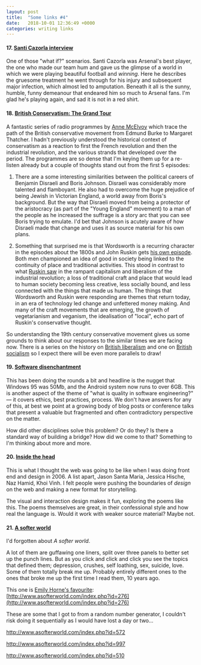 ```yaml
---
layout: post
title:  "Some links #4"
date:   2018-10-01 12:36:49 +0000
categories: writing links
---
```


#### 17. [Santi Cazorla interview][17]

One of those "what if?" scenarios. Santi Cazorla was Arsenal's best player, the one who made our team hum and gave us the glimpse of a world in which we were playing beautiful football and _winning_. Here he describes the gruesome treatment he went through for his injury and subsequent major infection, which almost led to amputation. Beneath it all is the sunny, humble, funny demeanour that endeared him so much to Arsenal fans. I'm glad he's playing again, and sad it is not in a red shirt.

#### 18. [British Conservatism: The Grand Tour][18]

A fantastic series of radio programmes by [Anne McElvoy](https://twitter.com/annemcelvoy) which trace the path of the British conservative movement from Edmund Burke to Margaret Thatcher. I hadn't previously understood the historical context of conservatism as a reaction to first the French revolution and then the industrial revolution, and the various strands that developed over the period. The programmes are so dense that I'm keying them up for a re-listen already but a couple of thoughts stand out from the first 5 episodes:

1. There are a some interesting similarities between the political careers of Benjamin Disraeli and Boris Johnson. Disraeli was considerably more talented and flamboyant. He also had to overcome the huge prejudice of being Jewish in Victorian England, a world away from Boris's background. But the way that Disraeli moved from being a protector of the aristocracy (as part of the "Young England" movement) to a man of the people as he increased the suffrage is a story arc that you can see Boris trying to emulate. I'd bet that Johnson is acutely aware of how Disraeli made that change and uses it as source material for his own plans. 
   
2. Something that surprised me is that Wordsworth is a recurring character in the episodes about the 1800s and John Ruskin gets [his own episode](https://www.bbc.co.uk/radio/play/b039d4bl). Both men championed an idea of good in society being linked to the continuity of place and traditional activities. This stood in contrast to what [Ruskin saw](http://www.victorianweb.org/authors/ruskin/traffic.html) in the rampant capitalism and liberalism of the industrial revolution; a loss of traditional craft and place that would lead to human society becoming less creative, less socially bound, and less connected with the things that made us human. The things that Wordsworth and Ruskin were responding are themes that return today, in an era of technology led change and unfettered money making. And many of the craft movements that are emerging, the growth of vegetarianism and veganism, the idealisation of "local", echo part of Ruskin's conservative thought. 

So understanding the 19th century conservative movement gives us some grounds to think about our responses to the similar times we are facing now. There is a series on the history on [British liberalism](https://www.bbc.co.uk/programmes/b06t44pc) and one on [British socialism](https://www.bbc.co.uk/programmes/b09rzxh9) so I expect there will be even more parallels to draw! 

#### 19. [Software disenchantment][19]

This has been doing the rounds a bit and headline is the nugget that Windows 95 was 50Mb, and the Android system now runs to over 6GB. This is another aspect of the theme of "what is quality in software engineering?" &mdash; it covers ethics, best practices, process. We don't have answers for any of this, at best we point at a growing body of blog posts or conference talks that present a valuable but fragmented and often contradictory perspective on the matter.

How did other disciplines solve this problem? Or do they? Is there a standard way of building a bridge? How did we come to that? Something to I'm thinking about more and more.  

#### 20. [Inside the head][20]

This is what I thought the web was going to be like when I was doing front end and design in 2006. A list apart, Jason Santa Maria, Jessica Hische, Naz Hamid, Khoi Vinh. I felt people were pushing the boundaries of _design_ on the web and making a new format for storytelling.

The visual and interaction design makes it fun, exploring the poems like this. The poems themselves are great, in their confessional style and how real the language is. Would it work with weaker source material? Maybe not. 

#### 21. [A softer world][21]

I'd forgotten about _A softer world_.

A lot of them are guffawing one liners, split over three panels to better set up the punch lines. But as you click and click and click you see the topics that defined them; depression, crushes, self loathing, sex, suicide, love. Some of them totally break me up. Probably entirely different ones to the ones that broke me up the first time I read them, 10 years ago.

This one is [Emily Horne's favourite](): [http://www.asofterworld.com/index.php?id=276](http://www.asofterworld.com/index.php?id=276)

These are some that I got to from a random number generator, I couldn't risk doing it sequentially as I would have lost a day or two...

http://www.asofterworld.com/index.php?id=572

http://www.asofterworld.com/index.php?id=997

http://www.asofterworld.com/index.php?id=510


[17]: https://www.theguardian.com/football/2018/sep/07/santi-cazorla-villarreal-injury-arsenal-interview-sid-lowe
[18]: https://www.bbc.co.uk/programmes/b039dbkq
[19]: http://tonsky.me/blog/disenchantment/
[20]: https://insidethehead.co/
[21]: http://www.asofterworld.com/